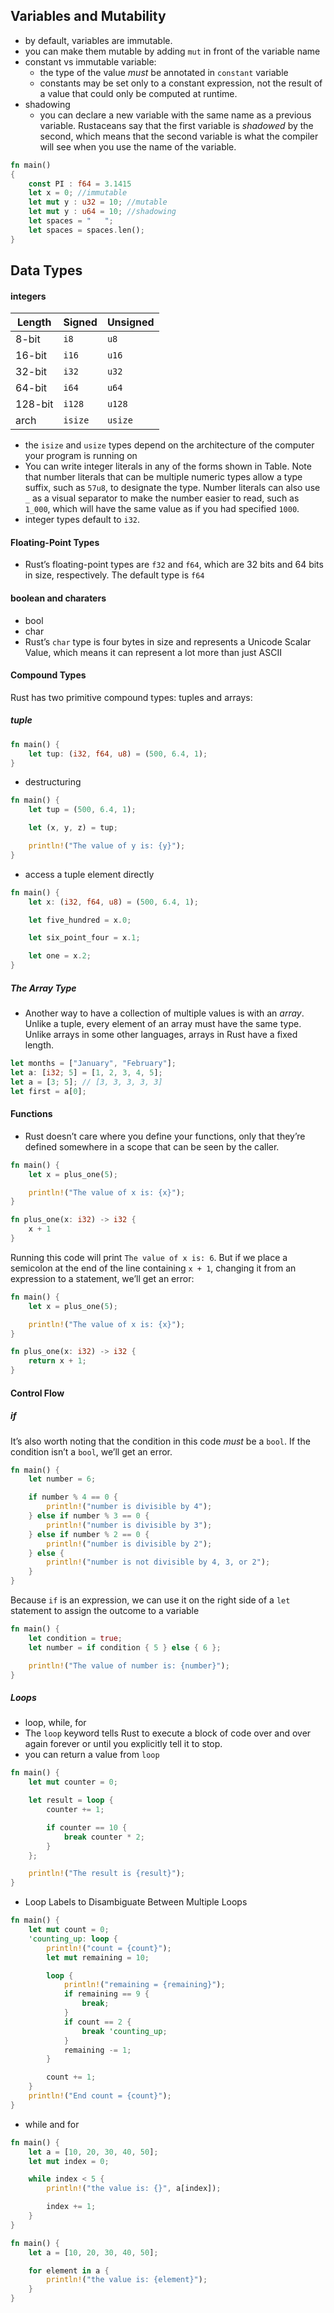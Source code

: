 ## Variables and Mutability

- by default, variables are immutable.
- you can make them mutable by adding `mut` in front of the variable name
- constant vs immutable variable:
	- the type of the value _must_ be annotated in `constant` variable
	- constants may be set only to a constant expression, not the result of a value that could only be computed at runtime. 
- shadowing
	- you can declare a new variable with the same name as a previous variable. Rustaceans say that the first variable is _shadowed_ by the second, which means that the second variable is what the compiler will see when you use the name of the variable.
``` rust
fn main() 
{
	const PI : f64 = 3.1415
	let x = 0; //immutable
	let mut y : u32 = 10; //mutable
	let mut y : u64 = 10; //shadowing
	let spaces = "   ";
    let spaces = spaces.len();
}
```

## Data Types

#### integers

|Length|Signed|Unsigned|
|---|---|---|
|8-bit|`i8`|`u8`|
|16-bit|`i16`|`u16`|
|32-bit|`i32`|`u32`|
|64-bit|`i64`|`u64`|
|128-bit|`i128`|`u128`|
|arch|`isize`|`usize`|

- the `isize` and `usize` types depend on the architecture of the computer your program is running on
- You can write integer literals in any of the forms shown in Table. Note that number literals that can be multiple numeric types allow a type suffix, such as `57u8`, to designate the type. Number literals can also use `_` as a visual separator to make the number easier to read, such as `1_000`, which will have the same value as if you had specified `1000`.
- integer types default to `i32`.

#### Floating-Point Types

- Rust’s floating-point types are `f32` and `f64`, which are 32 bits and 64 bits in size, respectively. The default type is `f64`

#### boolean and charaters

- bool
- char
- Rust’s `char` type is four bytes in size and represents a Unicode Scalar Value, which means it can represent a lot more than just ASCII

#### Compound Types

Rust has two primitive compound types: tuples and arrays: 

##### tuple
```rust
fn main() {
    let tup: (i32, f64, u8) = (500, 6.4, 1);
}
```

- destructuring
```rust
fn main() {
    let tup = (500, 6.4, 1);

    let (x, y, z) = tup;

    println!("The value of y is: {y}");
}
```

- access a tuple element directly
```rust
fn main() {
    let x: (i32, f64, u8) = (500, 6.4, 1);

    let five_hundred = x.0;

    let six_point_four = x.1;

    let one = x.2;
}
```

##### The Array Type

- Another way to have a collection of multiple values is with an _array_. Unlike a tuple, every element of an array must have the same type. Unlike arrays in some other languages, arrays in Rust have a fixed length.
```rust
let months = ["January", "February"];
let a: [i32; 5] = [1, 2, 3, 4, 5];
let a = [3; 5]; // [3, 3, 3, 3, 3]
let first = a[0];
```


#### Functions

- Rust doesn’t care where you define your functions, only that they’re defined somewhere in a scope that can be seen by the caller.

```rust
fn main() {
    let x = plus_one(5);

    println!("The value of x is: {x}");
}

fn plus_one(x: i32) -> i32 {
    x + 1
}
```

Running this code will print `The value of x is: 6`. But if we place a semicolon at the end of the line containing `x + 1`, changing it from an expression to a statement, we’ll get an error:

```rust
fn main() {
    let x = plus_one(5);

    println!("The value of x is: {x}");
}

fn plus_one(x: i32) -> i32 {
    return x + 1;
}
```


#### Control Flow

##### if

It’s also worth noting that the condition in this code _must_ be a `bool`. If the condition isn’t a `bool`, we’ll get an error.

```rust
fn main() {
    let number = 6;

    if number % 4 == 0 {
        println!("number is divisible by 4");
    } else if number % 3 == 0 {
        println!("number is divisible by 3");
    } else if number % 2 == 0 {
        println!("number is divisible by 2");
    } else {
        println!("number is not divisible by 4, 3, or 2");
    }
}
```

Because `if` is an expression, we can use it on the right side of a `let` statement to assign the outcome to a variable

```rust
fn main() {
    let condition = true;
    let number = if condition { 5 } else { 6 };

    println!("The value of number is: {number}");
}
```

##### Loops

- loop, while, for
- The `loop` keyword tells Rust to execute a block of code over and over again forever or until you explicitly tell it to stop.
- you can return a value from `loop`
```rust
fn main() {
    let mut counter = 0;

    let result = loop {
        counter += 1;

        if counter == 10 {
            break counter * 2;
        }
    };

    println!("The result is {result}");
}
```

- Loop Labels to Disambiguate Between Multiple Loops
```rust
fn main() {
    let mut count = 0;
    'counting_up: loop {
        println!("count = {count}");
        let mut remaining = 10;

        loop {
            println!("remaining = {remaining}");
            if remaining == 9 {
                break;
            }
            if count == 2 {
                break 'counting_up;
            }
            remaining -= 1;
        }

        count += 1;
    }
    println!("End count = {count}");
}
```

- while and for
```rust
fn main() {
    let a = [10, 20, 30, 40, 50];
    let mut index = 0;

    while index < 5 {
        println!("the value is: {}", a[index]);

        index += 1;
    }
}
```

```rust
fn main() {
    let a = [10, 20, 30, 40, 50];

    for element in a {
        println!("the value is: {element}");
    }
}
```
